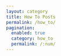 ```yaml
---
layout: category
title: How To Posts
permalink: /how_to/
pagination: 
  enabled: true
  category: how_to
  permalink: /:num/
---
```


